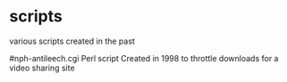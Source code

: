 # scripts
various scripts created in the past

#nph-antileech.cgi
Perl script Created in 1998 to throttle downloads for a video sharing site
